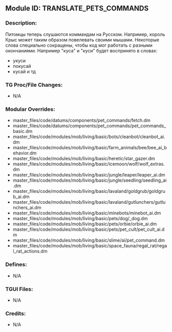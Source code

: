 ## Module ID: TRANSLATE_PETS_COMMANDS

### Description:

Питомцы теперь слушаются коммандам на Русском. Например, король Крыс может таким образом повелевать своими мышами.
Некоторые слова специально сокращены, чтобы код мог работать с разными окончаниями.
Например "куса" и "куси" будет воспринято в словах:
- укуси
- покусай 
- кусай и тд


### TG Proc/File Changes:

- N/A


### Modular Overrides:

- master_files/code/datums/components/pet_commands/fetch.dm
- master_files/code/datums/components/pet_commands/pet_commands_basic.dm
- master_files/code/modules/mob/living/basic/bots/cleanbot/cleanbot_ai.dm
- master_files/code/modules/mob/living/basic/farm_animals/bee/bee_ai_behavior.dm
- master_files/code/modules/mob/living/basic/heretic/star_gazer.dm
- master_files/code/modules/mob/living/basic/icemoon/wolf/wolf_extras.dm
- master_files/code/modules/mob/living/basic/jungle/leaper/leaper_ai.dm
- master_files/code/modules/mob/living/basic/jungle/seedling/seedling_ai.dm
- master_files/code/modules/mob/living/basic/lavaland/goldgrub/goldgrub_ai.dm
- master_files/code/modules/mob/living/basic/lavaland/gutlunchers/gutlunchers_ai.dm
- master_files/code/modules/mob/living/basic/minebots/minebot_ai.dm
- master_files/code/modules/mob/living/basic/pets/dog/_dog.dm
- master_files/code/modules/mob/living/basic/pets/orbie/orbie_ai.dm
- master_files/code/modules/mob/living/basic/pets/pet_cult/pet_cult_ai.dm
- master_files/code/modules/mob/living/basic/slime/ai/pet_command.dm
- master_files/code/modules/mob/living/basic/space_fauna/regal_rat/regal_rat_actions.dm


### Defines:

- N/A


### TGUI Files:

- N/A


### Credits:

- N/A
